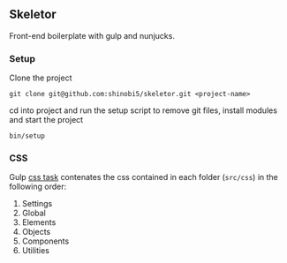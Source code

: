 ## Skeletor
Front-end boilerplate with gulp and nunjucks.

### Setup

Clone the project

```
git clone git@github.com:shinobi5/skeletor.git <project-name>
```

cd into project and run the setup script to remove git files, install modules and start the project

```
bin/setup
```

### CSS

Gulp [css task](https://github.com/shinobi5/skeletor/blob/master/gulpfile.babel.js#L61) contenates the css contained in each folder (`src/css`) in the following order:

1. Settings
2. Global
3. Elements
4. Objects
5. Components
6. Utilities

